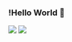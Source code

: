 ### !Hello World 👋


<img src="https://img.shields.io/badge/React.js-61DAFB?style=flat-square&logo=appveyor&green"/>

<img src="https://img.shields.io/badge/TypeScript-3178C6?style=flat-square&logo=appveyor&green"/>

